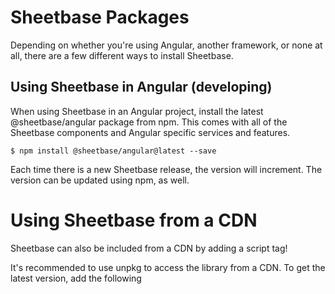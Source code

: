 # Sheetbase Packages

Depending on whether you're using Angular, another framework, or none at all, there are a few different ways to install Sheetbase.

## Using Sheetbase in Angular (developing)

When using Sheetbase in an Angular project, install the latest @sheetbase/angular package from npm. This comes with all of the Sheetbase components and Angular specific services and features.

`$ npm install @sheetbase/angular@latest --save`

Each time there is a new Sheetbase release, the version will increment. The version can be updated using npm, as well.

# Using Sheetbase from a CDN

Sheetbase can also be included from a CDN by adding a script tag!

It's recommended to use unpkg to access the library from a CDN. To get the latest version, add the following <script> tag inside the <head></head> element in an HTML file:

```html
<script src="https://unpkg.com/@sheetbase/client@latest/dist/sheetbase.js"></script>
```

With this it's possible to use all of the Sheetbase components without having to install anything.

This does not install Angular or any frameworks. This allows use of Ionic components without a framework.